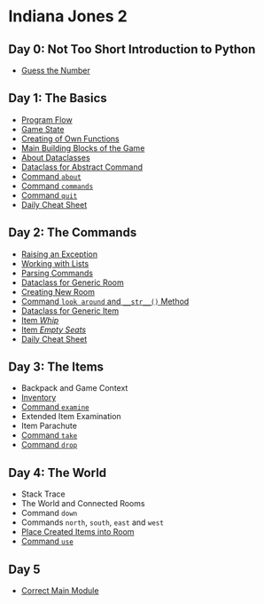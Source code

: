 # Indiana Jones 2

## Day 0: Not Too Short Introduction to Python

* [Guess the Number](day.0/000-basics.md)


## Day 1: The Basics

* [Program Flow](day.1/110-program.flow.md)
* [Game State](day.1/120-game.state.md)
* [Creating of Own Functions](day.1/130-own.functions.md)
* [Main Building Blocks of the Game](day.1/140-main.building.blocks.md)
* [About Dataclasses](day.1/145-about.dataclasses.md)
* [Dataclass for Abstract Command](day.1/150-dataclass.command.md)
* [Command `about`](day.1/160-commands.as.dataclasses.md)
* [Command `commands`](day.1/170-command.commands.md)
* [Command `quit`](day.1/180-command.quit.md)
* [Daily Cheat Sheet](day.1/daily.cheat.sheet.md)


## Day 2: The Commands

* [Raising an Exception](day.2/200-raising.an.exception.md)
* [Working with Lists](day.2/210-lists.intro.md)
* [Parsing Commands](day.2/220-parse.line.md)
* [Dataclass for Generic Room](day.2/230-room.representation.md)
* [Creating New Room](day.2/240-new.room.md)
* [Command `look around` and `__str__()` Method](day.2/250-look.around.md)
* [Dataclass for Generic Item](day.2/400-item.representation.md)
* [Item _Whip_](day.2/405-whip.md)
* [Item _Empty Seats_](day.2/410-empty.seats.md)
* [Daily Cheat Sheet](day.2/daily.cheat.sheet.md)


## Day 3: The Items

* Backpack and Game Context
* [Inventory](day.3/310-inventory.md)
* [Command `examine`](day.3/320-examine.md)
* Extended Item Examination
* Item Parachute
* [Command `take`](day.3/360-take.item.md)
* [Command `drop`](day.3/370-drop.item.md)



## Day 4: The World

* Stack Trace
* The World and Connected Rooms
* Command `down`
* Commands `north`, `south`, `east` and `west`
* [Place Created Items into Room](day.2/415-items.in.room.md)
* [Command `use`](day.4/480-use.item.md)


## Day 5

* [Correct Main Module](day.5/599-correct.main.md)

